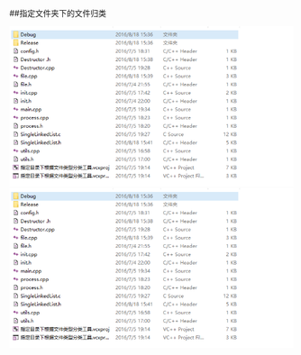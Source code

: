 ##指定文件夹下的文件归类

<table>
	<tr>
		<img src="https://github.com/weijinjie/resource/blob/master/2016-08-18_160239.png">
	<tr>
	<tr>
		<img src="https://github.com/weijinjie/resource/blob/master/2016-08-18_160239.png">
	<tr>
</table>